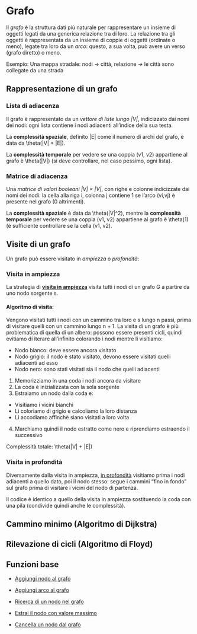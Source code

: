 # Grafo

Il *grafo* è la struttura dati più naturale per rappresentare un insieme di oggetti legati da una generica relazione tra di loro.
La relazione tra gli oggetti è rappresentata da un insieme di coppie di oggetti (ordinate o meno), legate tra loro da un *arco*: questo, a sua volta, può avere un verso (grafo diretto) o meno.

Esempio: Una mappa stradale: nodi → città, relazione → le città sono collegate da una strada

## Rappresentazione di un grafo

### Lista di adiacenza

Il grafo è rappresentato da un *vettore di liste lungo |V|*, indicizzato dai nomi dei nodi: ogni lista contiene i nodi adiacenti all’indice della sua testa.

La **complessità spaziale**, definito |E| come il numero di archi del grafo, è data da \theta(|V| + |E|).

La **complessità temporale** per vedere se una coppia (v1, v2) appartiene al grafo è \theta(|V|) (si deve controllare, nel caso pessimo, ogni lista).

### Matrice di adiacenza

Una *matrice di valori booleani |V| × |V|*, con righe e colonne indicizzate dai nomi dei nodi: la cella alla riga i, colonna j contiene 1 se l’arco (vi,vj) è presente nel grafo (0 altrimenti).

La **complessità spaziale** è data da \theta(|V|^2), mentre la **complessità temporale** per vedere se una coppia (v1, v2) appartiene al grafo è \theta(1) (è sufficiente controllare se la cella (v1, v2).

## Visite di un grafo

Un grafo può essere visitato in *ampiezza* o *profondità*:

### Visita in ampiezza

La strategia di **[visita in ampiezza](https://github.com/FrancescoCalasso/Algorithms-and-Data-Structures/blob/a3c66c95fc49dda63f33791e671dfa250db2bb13/src/main/java/model/struct/Grafo.java#L210)** visita tutti i nodi di un grafo G a partire da uno nodo sorgente s.

#### Algoritmo di visita: 

Vengono visitati tutti i nodi con un cammino tra loro e s lungo n passi, prima di visitare quelli con un cammino lungo n + 1.
La visita di un grafo è più problematica di quella di un albero: possono essere presenti cicli, quindi evitiamo di iterare all’infinito colorando i nodi mentre li visitiamo:
   * Nodo bianco: deve essere ancora visitato
   * Nodo grigio: il nodo è stato visitato, devono essere visitati quelli adiacenti ad esso
   * Nodo nero: sono stati visitati sia il nodo che quelli adiacenti
 
1. Memorizziamo in una coda i nodi ancora da visitare
2. La coda è inizializzata con la sola sorgente
3. Estraiamo un nodo dalla coda e:
  * Visitiamo i vicini bianchi
  * Li coloriamo di grigio e calcoliamo la loro distanza 
  * Li accodiamo affinchè siano visitati a loro volta
4. Marchiamo quindi il nodo estratto come nero e riprendiamo estraendo il successivo

Complessità totale: \theta(|V| + |E|)

### Visita in profondità

Diversamente dalla visita in ampiezza, [in profondità](https://github.com/FrancescoCalasso/Algorithms-and-Data-Structures/blob/a3c66c95fc49dda63f33791e671dfa250db2bb13/src/main/java/model/struct/Grafo.java#L256) visitiamo prima i nodi adiacenti a quello dato, poi il nodo stesso: segue i cammini “fino in fondo” sul grafo prima di visitare i vicini del nodo di partenza.

Il codice è identico a quello della visita in ampiezza sostituendo la coda con una pila (condivide quindi anche le complessità).

## Cammino minimo (Algoritmo di Dijkstra)

## Rilevazione di cicli (Algoritmo di Floyd)

## Funzioni base

* [Aggiungi nodo al grafo](/src/main/java/model/struct/Grafo.java)

* [Aggiungi arco al grafo](/src/main/java/model/struct/Grafo.java)

* [Ricerca di un nodo nel grafo](/src/main/java/model/struct/Grafo.java)

* [Estrai il nodo con valore massimo](/src/main/java/model/struct/Grafo.java)

* [Cancella un nodo dal grafo](/src/main/java/model/struct/Grafo.java)
